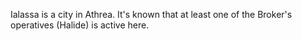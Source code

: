 Ialassa is a city in Athrea. It's known that at least one of the Broker's operatives (Halide) is active here.
